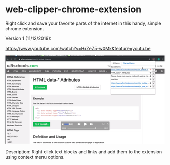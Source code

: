 # web-clipper-chrome-extension


Right click and save your favorite parts of the internet in this handy, simple chrome extension.


Version 1 (11/12/2019):

https://www.youtube.com/watch?v=HrZeZ5-w0Mk&feature=youtu.be

[![Watch the video](./screencapture.png)](https://youtu.be/HrZeZ5-w0Mk)

Description: Right click text blocks and links and add them to the extension using context menu options.

